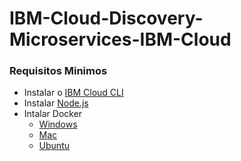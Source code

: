# IBM-Cloud-Discovery-Microservices-IBM-Cloud

### Requisitos Minimos
- Instalar o [IBM Cloud CLI](https://console.bluemix.net/docs/cli/index.html#overview)<br>
- Instalar [Node.js](https://nodejs.org/en/)<br>
- Intalar Docker
    - [Windows](https://docs.docker.com/docker-for-windows/install/)
    - [Mac](https://docs.docker.com/docker-for-mac/install/)
    - [Ubuntu](https://docs.docker.com/install/linux/docker-ce/ubuntu/)